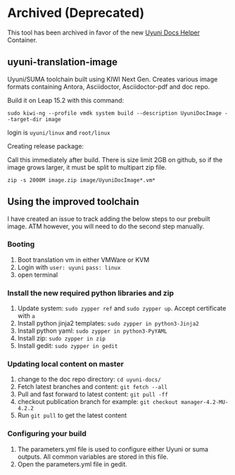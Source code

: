 # Archived (Deprecated)

This tool has been archived in favor of the new [Uyuni Docs Helper](https://github.com/uyuni-project/uyuni-docs-helper) Container. 

## uyuni-translation-image
Uyuni/SUMA toolchain built using KIWI Next Gen. Creates various image formats containing Antora, Asciidoctor, Asciidoctor-pdf and doc repo.

Build it on Leap 15.2 with this command:

```
sudo kiwi-ng --profile vmdk system build --description UyuniDocImage --target-dir image
```

login is `uyuni/linux` and `root/linux`


Creating release package:

Call this immediately after build.
There is size limit 2GB on github, so if the image grows larger,
it must be split to multipart zip file.

```
zip -s 2000M image.zip image/UyuniDocImage*.vm*
```



## Using the improved toolchain

I have created an issue to track adding the below steps to our prebuilt image. ATM however, you will need to do the second step manually.

### Booting
1. Boot translation vm in either VMWare or KVM
2. Login with `user: uyuni` `pass: linux`
3. open terminal

### Install the new required python libraries and zip

1. Update system: `sudo zypper ref` and `sudo zypper up`. Accept certificate with `a`
2. Install python jinja2 templates: `sudo zypper in python3-Jinja2`
3. Install python yaml: `sudo zypper in python3-PyYAML`
4. Install zip: `sudo zypper in zip`
5. Install gedit: `sudo zypper in gedit`

### Updating local content on master

1. change to the doc repo directory: `cd uyuni-docs/`
2. Fetch latest branches and content: `git fetch --all`
3. Pull and fast forward to latest content: `git pull -ff`
4. checkout publication branch for example: `git checkout manager-4.2-MU-4.2.2`
5. Run `git pull` to get the latest content

### Configuring your build

1. The parameters.yml file is used to configure either Uyuni or suma outputs. All common variables are stored in this file.
2. Open the parameters.yml file in gedit. 
